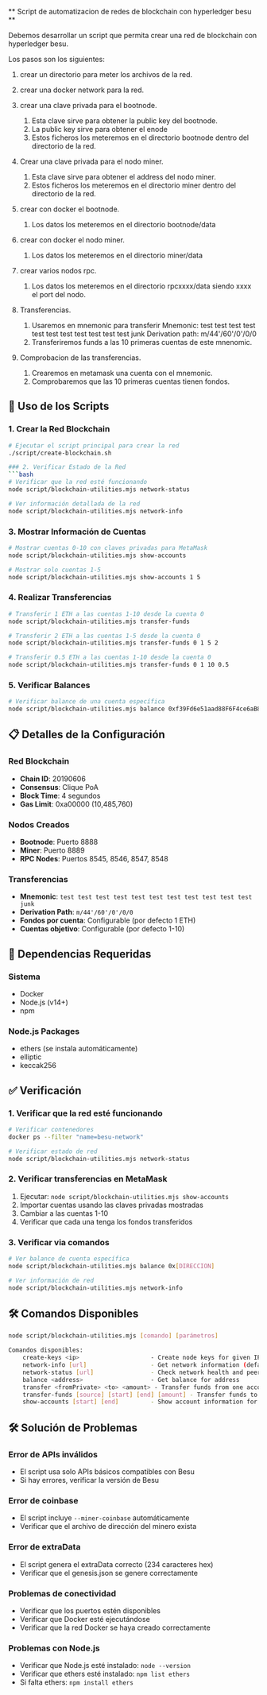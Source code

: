 ** Script de automatizacion de redes de blockchain con hyperledger besu **

Debemos desarrollar un script que permita crear una red de blockchain con hyperledger besu.

Los pasos son los siguientes:

1. crear un directorio para meter los archivos de la red.
2. crear una docker network para la red.
3. crear una clave privada para el bootnode.
   1. Esta clave sirve para obtener la public key del bootnode.
   2. La public key sirve para obtener el enode
   3. Estos ficheros los meteremos en el directorio bootnode dentro del directorio de la red.
4. Crear una clave privada para el nodo miner.
   1. Esta clave sirve para obtener el address del nodo miner.
   3. Estos ficheros los meteremos en el directorio miner dentro del directorio de la red.
5. crear con docker el bootnode.
   1. Los datos los meteremos en el directorio bootnode/data
6. crear con docker el nodo miner.
   1. Los datos los meteremos en el directorio miner/data
7. crear varios nodos rpc.
   1. Los datos los meteremos en el directorio rpcxxxx/data siendo xxxx el port del nodo.
8. Transferencias.

   1. Usaremos en mnemonic para transferir 
   Mnemonic:          test test test test test test test test test test test junk
   Derivation path:   m/44'/60'/0'/0/0
   2. Transferiremos funds a las 10 primeras cuentas de este mnenomic.
   
9. Comprobacion de las transferencias.
   1. Crearemos en metamask una cuenta con el mnemonic.
   2. Comprobaremos que las 10 primeras cuentas tienen fondos.

## 🚀 Uso de los Scripts

### 1. Crear la Red Blockchain
```bash
# Ejecutar el script principal para crear la red
./script/create-blockchain.sh

### 2. Verificar Estado de la Red
```bash
# Verificar que la red esté funcionando
node script/blockchain-utilities.mjs network-status

# Ver información detallada de la red
node script/blockchain-utilities.mjs network-info
```

### 3. Mostrar Información de Cuentas
```bash
# Mostrar cuentas 0-10 con claves privadas para MetaMask
node script/blockchain-utilities.mjs show-accounts

# Mostrar solo cuentas 1-5
node script/blockchain-utilities.mjs show-accounts 1 5
```

### 4. Realizar Transferencias
```bash
# Transferir 1 ETH a las cuentas 1-10 desde la cuenta 0
node script/blockchain-utilities.mjs transfer-funds

# Transferir 2 ETH a las cuentas 1-5 desde la cuenta 0
node script/blockchain-utilities.mjs transfer-funds 0 1 5 2

# Transferir 0.5 ETH a las cuentas 1-10 desde la cuenta 0
node script/blockchain-utilities.mjs transfer-funds 0 1 10 0.5
```

### 5. Verificar Balances
```bash
# Verificar balance de una cuenta específica
node script/blockchain-utilities.mjs balance 0xf39Fd6e51aad88F6F4ce6aB8827279cffFb92266
```

## 📋 Detalles de la Configuración

### Red Blockchain
- **Chain ID**: 20190606
- **Consensus**: Clique PoA
- **Block Time**: 4 segundos
- **Gas Limit**: 0xa00000 (10,485,760)

### Nodos Creados
- **Bootnode**: Puerto 8888
- **Miner**: Puerto 8889  
- **RPC Nodes**: Puertos 8545, 8546, 8547, 8548

### Transferencias
- **Mnemonic**: `test test test test test test test test test test test junk`
- **Derivation Path**: `m/44'/60'/0'/0/0`
- **Fondos por cuenta**: Configurable (por defecto 1 ETH)
- **Cuentas objetivo**: Configurable (por defecto 1-10)

## 🔧 Dependencias Requeridas

### Sistema
- Docker
- Node.js (v14+)
- npm

### Node.js Packages
- ethers (se instala automáticamente)
- elliptic
- keccak256

## ✅ Verificación

### 1. Verificar que la red esté funcionando
```bash
# Verificar contenedores
docker ps --filter "name=besu-network"

# Verificar estado de red
node script/blockchain-utilities.mjs network-status
```

### 2. Verificar transferencias en MetaMask
1. Ejecutar: `node script/blockchain-utilities.mjs show-accounts`
2. Importar cuentas usando las claves privadas mostradas
3. Cambiar a las cuentas 1-10
4. Verificar que cada una tenga los fondos transferidos

### 3. Verificar via comandos
```bash
# Ver balance de cuenta específica
node script/blockchain-utilities.mjs balance 0x[DIRECCION]

# Ver información de red
node script/blockchain-utilities.mjs network-info
```

## 🛠️ Comandos Disponibles

```bash
node script/blockchain-utilities.mjs [comando] [parámetros]

Comandos disponibles:
    create-keys <ip>                    - Create node keys for given IP address
    network-info [url]                  - Get network information (defaults to http://localhost:8545)
    network-status [url]                - Check network health and peer connections
    balance <address>                   - Get balance for address
    transfer <fromPrivate> <to> <amount> - Transfer funds from one account to another
    transfer-funds [source] [start] [end] [amount] - Transfer funds to multiple accounts
    show-accounts [start] [end]         - Show account information for MetaMask import
```

## 🛠️ Solución de Problemas

### Error de APIs inválidos
- El script usa solo APIs básicos compatibles con Besu
- Si hay errores, verificar la versión de Besu

### Error de coinbase
- El script incluye `--miner-coinbase` automáticamente
- Verificar que el archivo de dirección del minero exista

### Error de extraData
- El script genera el extraData correcto (234 caracteres hex)
- Verificar que el genesis.json se genere correctamente

### Problemas de conectividad
- Verificar que los puertos estén disponibles
- Verificar que Docker esté ejecutándose
- Verificar que la red Docker se haya creado correctamente

### Problemas con Node.js
- Verificar que Node.js esté instalado: `node --version`
- Verificar que ethers esté instalado: `npm list ethers`
- Si falta ethers: `npm install ethers`
